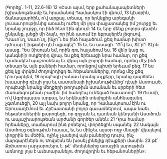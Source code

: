 (Գործք՝. 1-11, 22.6-16)
12 «Ըստ այսմ, երբ քահանայապետների իշխանութեամբ եւ հրամանով Դամասկոս էի գնում, 13 կէսօրին, ճանապարհին, ո՛վ արքայ, տեսայ, որ երկնքից արեգակի լուսաւորութիւնից առաւել ուժեղ մի լոյս փայլատակեց իմ շուրջը եւ նրանց շուրջը, որ ինձ հետ էին գնում: 14 Եւ երբ մենք բոլորս գետին ընկանք, լսեցի մի ձայն, որ ինձ ասում էր եբրայերէն լեզուով. “Սաւո՛ւղ, Սաւո՛ւղ, ինչո՞ւ ես ինձ հալածում. քեզ համար խիստ դժուար է խթանի դէմ աքացել”: 15 Եւ ես ասացի. “Ո՞վ ես, Տէ՛ր”: Տէրն ասաց. “Ես Յիսուսն եմ, որին դու հալածում ես. 16 վե՛ր կաց ու կանգնի՛ր ոտքերիդ վրայ. ես քեզ երեւացի նրա համար, որ քեզ նշանակեմ պաշտօնեայ եւ վկայ այն բոլորի համար, որոնց մէջ ինձ տեսար եւ այն բաների համար, որոնցով պիտի երեւամ քեզ. 17 ես քեզ կը փրկեմ ժողովրդիցդ եւ հեթանոսներից, որոնց մէջ քեզ կ՚ուղարկեմ, 18 որպէսզի բանաս նրանց աչքերը, նրանց դարձնես խաւարից դէպի լոյս եւ սատանայի իշխանութիւնից՝ դէպի Աստուած, որպէսզի նրանք մեղքերի թողութիւն ստանան եւ սրբերի հետ ժառանգութեան բաժին՝ իմ հանդէպ ունեցած հաւատով”: 19 Ուստի, ո՛վ Ագրիպպաս արքայ, ես երկնային տեսիլքին անհնազանդ չգտնուեցի, 20 այլ նախ բոլոր նրանց, որ Դամասկոսում էին ու Երուսաղէմում եւ Հրէաստանի բոլոր գաւառներում, ապա նաեւ հեթանոսներին քարոզեցի, որ զղջան եւ դառնան կենդանի Աստծուն ու ապաշխարութեան արժանի գործեր անեն: 21 Դրա համար հրեաները, տաճարում ինձ բռնելով, փորձեցին սպանել: 22 Սակայն Աստծուց օգնութիւն հասաւ, եւ ես մինչեւ այսօր ողջ մնացի՝ վկայելով փոքրին եւ մեծին, ոչինչ չասելով այն բաներից դուրս, ինչ մարգարէներն ու Մովսէսն են խօսել լինելիք դէպքերի մասին. 23 թէ՝ Քրիստոս չարչարուելու է. թէ՝ մեռելներից առաջին յարութիւն առնողը լոյս է աւետարանելու ժողովրդին եւ հեթանոսներին»:
